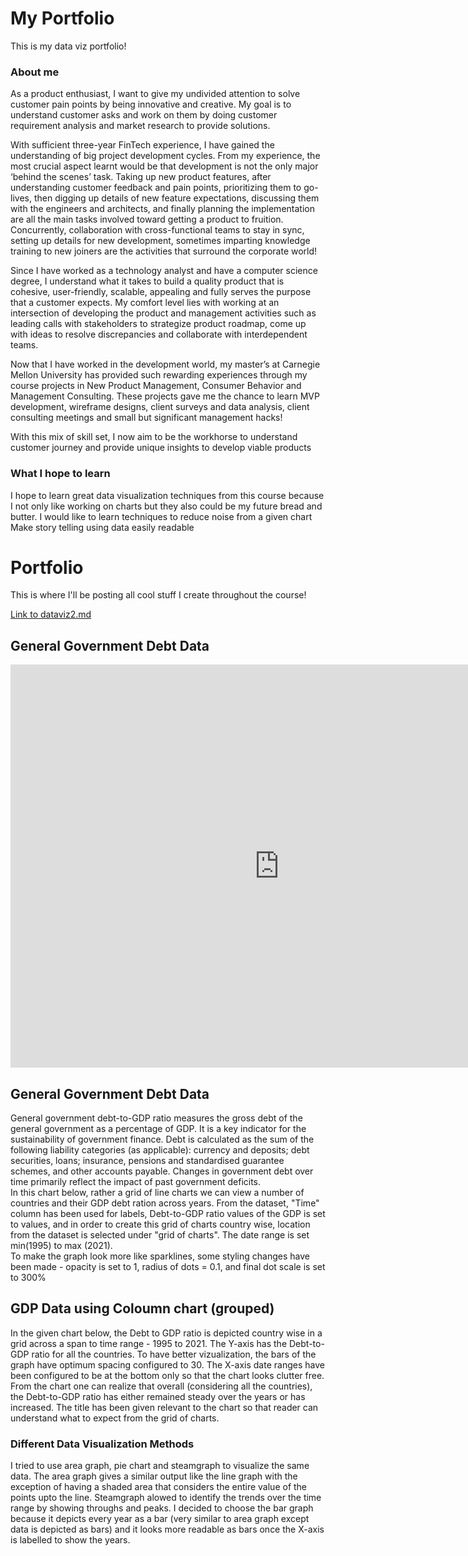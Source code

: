 # **My Portfolio**
This is my data viz portfolio!

### **About me**<br/>
As a product enthusiast, I want to give my undivided attention to solve customer pain points by being innovative and creative. My goal is to understand customer asks and work on them by doing customer requirement analysis and market research to provide solutions.

With sufficient three-year FinTech experience, I have gained the understanding of big project development cycles. From my experience, the most crucial aspect learnt would be that development is not the only major ‘behind the scenes’ task. Taking up new product features, after understanding customer feedback and pain points, prioritizing them to go-lives, then digging up details of new feature expectations, discussing them with the engineers and architects, and finally planning the implementation are all the main tasks involved toward getting a product to fruition. Concurrently, collaboration with cross-functional teams to stay in sync, setting up details for new development, sometimes imparting knowledge training to new joiners are the activities that surround the corporate world!  

Since I have worked as a technology analyst and have a computer science degree, I understand what it takes to build a quality product that is cohesive, user-friendly, scalable, appealing and fully serves the purpose that a customer expects. My comfort level lies with working at an intersection of developing the product and management activities such as leading calls with stakeholders to strategize product roadmap, come up with ideas to resolve discrepancies and collaborate with interdependent teams.

Now that I have worked in the development world, my master’s at Carnegie Mellon University has provided such rewarding experiences through my course projects in New Product Management, Consumer Behavior and Management Consulting. These projects gave me the chance to learn MVP development, wireframe designs, client surveys and data analysis, client consulting meetings and small but significant management hacks!

With this mix of skill set, I now aim to be the workhorse to understand customer journey and provide unique insights to develop viable products

### **What I hope to learn**<br/>
I hope to learn great data visualization techniques from this course because I not only like working on charts but they also could be my future bread and butter.
I would like to learn techniques to reduce noise from a given chart
Make story telling using data easily readable

# **Portfolio**<br/>
This is where I'll be posting all cool stuff I create throughout the course!

[Link to dataviz2.md](/dataviz2.md)

## **General Government Debt Data**<br/>

<iframe src="https://data.oecd.org/chart/6Ohj" width="860" height="645" style="border: 0" mozallowfullscreen="true" webkitallowfullscreen="true" allowfullscreen="true"><a href="https://data.oecd.org/chart/6Ohj" target="_blank">OECD Chart: General government debt, Total, % of GDP, Annual, 2018</a></iframe>


## **General Government Debt Data**<br/>
General government debt-to-GDP ratio measures the gross debt of the general government as a percentage of GDP. It is a key indicator for the sustainability of government finance. Debt is calculated as the sum of the following liability categories (as applicable): currency and deposits; debt securities, loans; insurance, pensions and standardised guarantee schemes, and other accounts payable. Changes in government debt over time primarily reflect the impact of past government deficits.<br/>
In this chart below, rather a grid of line charts we can view a number of countries and their GDP debt ration across years. From the dataset, "Time" column has been used for labels, Debt-to-GDP ratio values of the GDP is set to values, and in order to create this grid of charts country wise, location from the dataset is selected under "grid of charts". The date range is set min(1995) to max (2021).<br/>
To make the graph look more like sparklines, some styling changes have been made - opacity is set to 1, radius of dots = 0.1, and final dot scale is set to 300%<br/>


<div class="flourish-embed flourish-chart" data-src="visualisation/11156536"><script src="https://public.flourish.studio/resources/embed.js"></script></div>


## **GDP Data using Coloumn chart (grouped)**<br/>
In the given chart below, the Debt to GDP ratio is depicted country wise in a grid across a span to time range - 1995 to 2021. The Y-axis has the Debt-to-GDP ratio for all the countries. To have better vizualization, the bars of the graph have optimum spacing configured to 30. The X-axis date ranges have been configured to be at the bottom only so that the chart looks clutter free. From the chart one can realize that overall (considering all the countries), the Debt-to-GDP ratio has either remained steady over the years or has increased. The title has been given relevant to the chart so that reader can understand what to expect from the grid of charts. 
### **Different Data Visualization Methods**<br/>
I tried to use area graph, pie chart and steamgraph to visualize the same data. The area graph gives a similar output like the line graph with the exception of having a shaded area that considers the entire value of the points upto the line. Steamgraph alowed to identify the trends over the time range by showing throughs and peaks. I decided to choose the bar graph because it depicts every year as a bar (very similar to area graph except data is depicted as bars) and it looks more readable as bars once the X-axis is labelled to show the years. <br/>


<div class="flourish-embed flourish-chart" data-src="visualisation/11156915"><script src="https://public.flourish.studio/resources/embed.js"></script></div>


